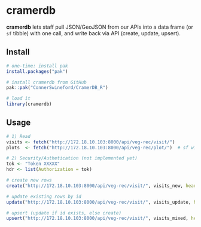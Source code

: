 # cramerdb

**cramerdb** lets staff pull JSON/GeoJSON from our APIs into a data frame (or `sf` tibble) with one call, and write back via API (create, update, upsert).

## Install
```r
# one-time: install pak
install.packages("pak")

# install cramerdb from GitHub
pak::pak("ConnerSwineford/CramerDB_R")

# load it
library(cramerdb)
```

## Usage
```r
# 1) Read 
visits <- fetch("http://172.18.10.103:8000/api/veg-rec/visit/")
plots  <- fetch("http://172.18.10.103:8000/api/veg-rec/plot/")  # sf with geom

# 2) Security/Authetication (not implemented yet)
tok <- "Token XXXXX" 
hdr <- list(Authorization = tok)

# create new rows
create("http://172.18.10.103:8000/api/veg-rec/visit/", visits_new, headers = hdr)

# update existing rows by id
update("http://172.18.10.103:8000/api/veg-rec/visit/", visits_update, headers = hdr)

# upsert (update if id exists, else create)
upsert("http://172.18.10.103:8000/api/veg-rec/visit/", visits_mixed, headers = hdr)
```
